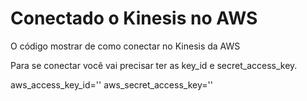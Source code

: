# Conectado o Kinesis no AWS

O código mostrar de como conectar no Kinesis da AWS

Para se conectar você vai precisar ter as key_id e secret_access_key.

aws_access_key_id=''
aws_secret_access_key=''
